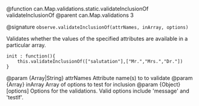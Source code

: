 @function can.Map.validations.static.validateInclusionOf validateInclusionOf
@parent can.Map.validations 3

@signature `observe.validateInclusionOf(attrNames, inArray, options)`

Validates whether the values of the specified attributes are available in a particular
array.

	init : function(){
		this.validateInclusionOf(["salutation"],["Mr.","Mrs.","Dr."])
	}

@param {Array<String>|String} attrNames Attribute name(s) to to validate
@param {Array} inArray Array of options to test for inclusion
@param {Object} [options] Options for the validations.  Valid options include 'message' and 'testIf'.